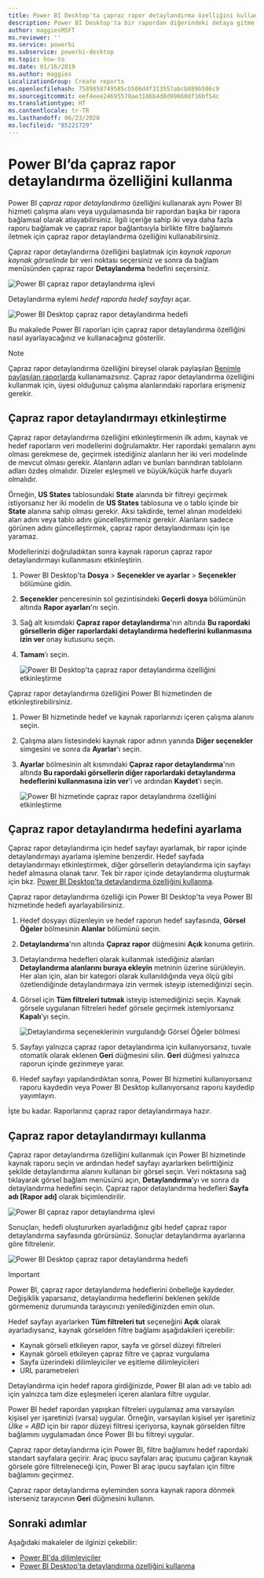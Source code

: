```yaml
---
title: Power BI Desktop'ta çapraz rapor detaylandırma özelliğini kullanma
description: Power BI Desktop'ta bir rapordan diğerindeki detaya gitme hakkında bilgi edinin
author: maggiesMSFT
ms.reviewer: ''
ms.service: powerbi
ms.subservice: powerbi-desktop
ms.topic: how-to
ms.date: 01/16/2019
ms.author: maggies
LocalizationGroup: Create reports
ms.openlocfilehash: 7589858749585cb506d4f313557abcb889b506c9
ms.sourcegitcommit: eef4eee24695570ae3186b4d8d99660df16bf54c
ms.translationtype: HT
ms.contentlocale: tr-TR
ms.lasthandoff: 06/23/2020
ms.locfileid: "85221729"
---
```

# <a name="use-cross-report-drillthrough-in-power-bi"></a>Power BI’da çapraz rapor detaylandırma özelliğini kullanma

Power BI *çapraz rapor detaylandırma* özelliğini kullanarak aynı Power BI hizmeti çalışma alanı veya uygulamasında bir rapordan başka bir rapora bağlamsal olarak atlayabilirsiniz. İlgili içeriğe sahip iki veya daha fazla raporu bağlamak ve çapraz rapor bağlantısıyla birlikte filtre bağlamını iletmek için çapraz rapor detaylandırma özelliğini kullanabilirsiniz. 

Çapraz rapor detaylandırma özelliğini başlatmak için *kaynak raporun* *kaynak görselinde* bir veri noktası seçersiniz ve sonra da bağlam menüsünden çapraz rapor **Detaylandırma** hedefini seçersiniz. 

![Power BI çapraz rapor detaylandırma işlevi](media/desktop-cross-report-drill-through/cross-report-drill-through-01.png)

Detaylandırma eylemi *hedef raporda* *hedef sayfayı* açar. 

![Power BI Desktop çapraz rapor detaylandırma hedefi](media/desktop-cross-report-drill-through/cross-report-drill-through-01a.png)

Bu makalede Power BI raporları için çapraz rapor detaylandırma özelliğini nasıl ayarlayacağınız ve kullanacağınız gösterilir.

> [!NOTE]
> Çapraz rapor detaylandırma özelliğini bireysel olarak paylaşılan [Benimle paylaşılan raporlarda](../collaborate-share/service-share-dashboards.md#share-a-dashboard-or-report) kullanamazsınız. Çapraz rapor detaylandırma özelliğini kullanmak için, üyesi olduğunuz çalışma alanlarındaki raporlara erişmeniz gerekir.

## <a name="enable-cross-report-drillthrough"></a>Çapraz rapor detaylandırmayı etkinleştirme

Çapraz rapor detaylandırma özelliğini etkinleştirmenin ilk adımı, kaynak ve hedef raporların veri modellerini doğrulamaktır. Her rapordaki şemaların aynı olması gerekmese de, geçirmek istediğiniz alanların her iki veri modelinde de mevcut olması gerekir. Alanların adları ve bunları barındıran tabloların adları özdeş olmalıdır. Dizeler eşleşmeli ve büyük/küçük harfe duyarlı olmalıdır.

Örneğin, **US States** tablosundaki **State** alanında bir filtreyi geçirmek istiyorsanız her iki modelin de **US States** tablosuna ve o tablo içinde bir **State** alanına sahip olması gerekir. Aksi takdirde, temel alınan modeldeki alan adını veya tablo adını güncelleştirmeniz gerekir. Alanların sadece görünen adını güncelleştirmek, çapraz rapor detaylandırması için işe yaramaz.

Modellerinizi doğruladıktan sonra kaynak raporun çapraz rapor detaylandırmayı kullanmasını etkinleştirin. 

1. Power BI Desktop'ta **Dosya** > **Seçenekler ve ayarlar** > **Seçenekler** bölümüne gidin. 
1. **Seçenekler** penceresinin sol gezintisindeki **Geçerli dosya** bölümünün altında **Rapor ayarları**'nı seçin. 
1. Sağ alt kısımdaki **Çapraz rapor detaylandırma**'nın altında **Bu rapordaki görsellerin diğer raporlardaki detaylandırma hedeflerini kullanmasına izin ver** onay kutusunu seçin. 
1. **Tamam**’ı seçin. 
   
   ![Power BI Desktop'ta çapraz rapor detaylandırma özelliğini etkinleştirme](media/desktop-cross-report-drill-through/cross-report-drill-through-02.png)

Çapraz rapor detaylandırma özelliğini Power BI hizmetinden de etkinleştirebilirsiniz.
1. Power BI hizmetinde hedef ve kaynak raporlarınızı içeren çalışma alanını seçin.
1. Çalışma alanı listesindeki kaynak rapor adının yanında **Diğer seçenekler** simgesini ve sonra da **Ayarlar**'ı seçin. 
1. **Ayarlar** bölmesinin alt kısmındaki **Çapraz rapor detaylandırma**'nın altında **Bu rapordaki görsellerin diğer raporlardaki detaylandırma hedeflerini kullanmasına izin ver**'i ve ardından **Kaydet**'i seçin.
   
   ![Power BI hizmetinde çapraz rapor detaylandırma özelliğini etkinleştirme](media/desktop-cross-report-drill-through/cross-report-drill-through-02a.png)

## <a name="set-up-a-cross-report-drillthrough-target"></a>Çapraz rapor detaylandırma hedefini ayarlama

Çapraz rapor detaylandırma için hedef sayfayı ayarlamak, bir rapor içinde detaylandırmayı ayarlama işlemine benzerdir. Hedef sayfada detaylandırmayı etkinleştirmek, diğer görsellerin detaylandırma için sayfayı hedef almasına olanak tanır. Tek bir rapor içinde detaylandırma oluşturmak için bkz. [Power BI Desktop’ta detaylandırma özelliğini kullanma](desktop-drillthrough.md).

Çapraz rapor detaylandırma özelliği için Power BI Desktop'ta veya Power BI hizmetinde hedefi ayarlayabilirsiniz. 
1. Hedef dosyayı düzenleyin ve hedef raporun hedef sayfasında, **Görsel Öğeler** bölmesinin **Alanlar** bölümünü seçin. 
1. **Detaylandırma**'nın altında **Çapraz rapor** düğmesini **Açık** konuma getirin. 
1. Detaylandırma hedefleri olarak kullanmak istediğiniz alanları **Detaylandırma alanlarını buraya ekleyin** metninin üzerine sürükleyin. Her alan için, alan bir kategori olarak kullanıldığında veya ölçü gibi özetlendiğinde detaylandırmaya izin vermek isteyip istemediğinizi seçin. 
1. Görsel için **Tüm filtreleri tutmak** isteyip istemediğinizi seçin. Kaynak görsele uygulanan filtreleri hedef görsele geçirmek istemiyorsanız **Kapalı**'yı seçin.
   
   ![Detaylandırma seçeneklerinin vurgulandığı Görsel Öğeler bölmesi](media/desktop-cross-report-drill-through/cross-report-drill-through-03.png)
   
1. Sayfayı yalnızca çapraz rapor detaylandırma için kullanıyorsanız, tuvale otomatik olarak eklenen **Geri** düğmesini silin. **Geri** düğmesi yalnızca raporun içinde gezinmeye yarar. 
1. Hedef sayfayı yapılandırdıktan sonra, Power BI hizmetini kullanıyorsanız raporu kaydedin veya Power BI Desktop kullanıyorsanız raporu kaydedip yayımlayın.

İşte bu kadar. Raporlarınız çapraz rapor detaylandırmaya hazır. 

## <a name="use-cross-report-drillthrough"></a>Çapraz rapor detaylandırmayı kullanma

Çapraz rapor detaylandırma özelliğini kullanmak için Power BI hizmetinde kaynak raporu seçin ve ardından hedef sayfayı ayarlarken belirttiğiniz şekilde detaylandırma alanını kullanan bir görsel seçin. Veri noktasına sağ tıklayarak görsel bağlam menüsünü açın, **Detaylandırma**’yı ve sonra da detaylandırma hedefini seçin. Çapraz rapor detaylandırma hedefleri **Sayfa adı [Rapor adı]** olarak biçimlendirilir.

![Power BI çapraz rapor detaylandırma işlevi](media/desktop-cross-report-drill-through/cross-report-drill-through-01.png)

Sonuçları, hedefi oluştururken ayarladığınız gibi hedef çapraz rapor detaylandırma sayfasında görürsünüz. Sonuçlar detaylandırma ayarlarına göre filtrelenir.

![Power BI Desktop çapraz rapor detaylandırma hedefi](media/desktop-cross-report-drill-through/cross-report-drill-through-01a.png)

> [!IMPORTANT]
> Power BI, çapraz rapor detaylandırma hedeflerini önbelleğe kaydeder. Değişiklik yaparsanız, detaylandırma hedeflerini beklenen şekilde görmemeniz durumunda tarayıcınızı yenilediğinizden emin olun. 

Hedef sayfayı ayarlarken **Tüm filtreleri tut** seçeneğini **Açık** olarak ayarladıysanız, kaynak görselden filtre bağlamı aşağıdakileri içerebilir: 

- Kaynak görseli etkileyen rapor, sayfa ve görsel düzeyi filtreleri 
- Kaynak görseli etkileyen çapraz filtre ve çapraz vurgulama 
- Sayfa üzerindeki dilimleyiciler ve eşitleme dilimleyicileri
- URL parametreleri

Detaylandırma için hedef rapora girdiğinizde, Power BI alan adı ve tablo adı için yalnızca tam dize eşleşmeleri içeren alanlara filtre uygular. 

Power BI hedef rapordan yapışkan filtreleri uygulamaz ama varsayılan kişisel yer işaretinizi (varsa) uygular. Örneğin, varsayılan kişisel yer işaretiniz *Ülke = ABD* için bir rapor düzeyi filtresi içeriyorsa, kaynak görselden filtre bağlamını uygulamadan önce Power BI bu filtreyi uygular. 

Çapraz rapor detaylandırma için Power BI, filtre bağlamını hedef rapordaki standart sayfalara geçirir. Araç ipucu sayfaları araç ipucunu çağıran kaynak görsele göre filtreleneceği için, Power BI araç ipucu sayfaları için filtre bağlamını geçirmez.

Çapraz rapor detaylandırma eyleminden sonra kaynak rapora dönmek isterseniz tarayıcının **Geri** düğmesini kullanın. 

## <a name="next-steps"></a>Sonraki adımlar

Aşağıdaki makaleler de ilginizi çekebilir:

- [Power BI'da dilimleyiciler](../visuals/power-bi-visualization-slicers.md)
- [Power BI Desktop'ta detaylandırma özelliğini kullanma](desktop-drillthrough.md)

